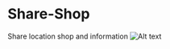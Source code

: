 # Share-Shop
Share location shop and information
![Alt text](relative/path/to/img.jpg?raw=true "Title")
